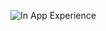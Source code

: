 
![In App Experience](https://github.com/aaronoe/FlutterCinematic/blob/master/screenshots/flutter_cinematic_gif.gif?raw=true)

